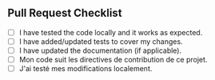 ## Pull Request Checklist

- [ ] I have tested the code locally and it works as expected.
- [ ] I have added/updated tests to cover my changes.
- [ ] I have updated the documentation (if applicable).
- [ ] Mon code suit les directives de contribution de ce projet.
- [ ] J'ai testé mes modifications localement.